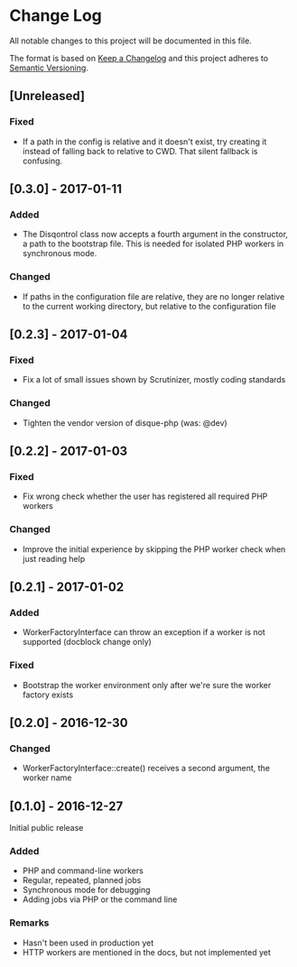 # Change Log
All notable changes to this project will be documented in this file.

The format is based on [Keep a Changelog](http://keepachangelog.com/)
and this project adheres to [Semantic Versioning](http://semver.org/).

## [Unreleased]
### Fixed
- If a path in the config is relative and it doesn't exist, try creating it
instead of falling back to relative to CWD. That silent fallback is confusing.

## [0.3.0] - 2017-01-11
### Added
- The Disqontrol class now accepts a fourth argument in the constructor, a path
to the bootstrap file. This is needed for isolated PHP workers in synchronous
mode.

### Changed
- If paths in the configuration file are relative, they are no longer relative
to the current working directory, but relative to the configuration file

## [0.2.3] - 2017-01-04
### Fixed
- Fix a lot of small issues shown by Scrutinizer, mostly coding standards

### Changed
- Tighten the vendor version of disque-php (was: @dev)

## [0.2.2] - 2017-01-03
### Fixed
- Fix wrong check whether the user has registered all required PHP workers

### Changed
- Improve the initial experience by skipping the PHP worker check when just reading help

## [0.2.1] - 2017-01-02
### Added
- WorkerFactoryInterface can throw an exception if a worker is not supported (docblock change only)


### Fixed
- Bootstrap the worker environment only after we're sure the worker factory exists

## [0.2.0] - 2016-12-30
### Changed
- WorkerFactoryInterface::create() receives a second argument, the worker name

## [0.1.0] - 2016-12-27
Initial public release

### Added
- PHP and command-line workers
- Regular, repeated, planned jobs
- Synchronous mode for debugging
- Adding jobs via PHP or the command line

### Remarks
- Hasn't been used in production yet
- HTTP workers are mentioned in the docs, but not implemented yet
